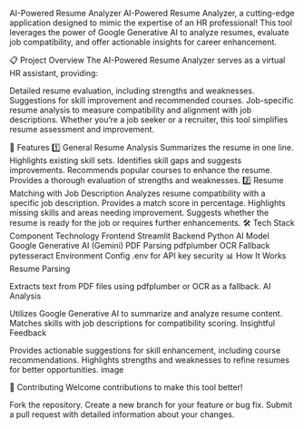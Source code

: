 AI-Powered Resume Analyzer
AI-Powered Resume Analyzer, a cutting-edge application designed to mimic the expertise of an HR professional! This tool leverages the power of Google Generative AI to analyze resumes, evaluate job compatibility, and offer actionable insights for career enhancement.

📋 Project Overview
The AI-Powered Resume Analyzer serves as a virtual HR assistant, providing:

Detailed resume evaluation, including strengths and weaknesses.
Suggestions for skill improvement and recommended courses.
Job-specific resume analysis to measure compatibility and alignment with job descriptions.
Whether you’re a job seeker or a recruiter, this tool simplifies resume assessment and improvement.

🔑 Features
1️⃣ General Resume Analysis
Summarizes the resume in one line.
Highlights existing skill sets.
Identifies skill gaps and suggests improvements.
Recommends popular courses to enhance the resume.
Provides a thorough evaluation of strengths and weaknesses.
2️⃣ Resume Matching with Job Description
Analyzes resume compatibility with a specific job description.
Provides a match score in percentage.
Highlights missing skills and areas needing improvement.
Suggests whether the resume is ready for the job or requires further enhancements.
🛠️ Tech Stack
Component	Technology
Frontend	Streamlit
Backend	Python
AI Model	Google Generative AI (Gemini)
PDF Parsing	pdfplumber
OCR Fallback	pytesseract
Environment Config	.env for API key security
📊 How It Works
Resume Parsing

Extracts text from PDF files using pdfplumber or OCR as a fallback.
AI Analysis

Utilizes Google Generative AI to summarize and analyze resume content.
Matches skills with job descriptions for compatibility scoring.
Insightful Feedback

Provides actionable suggestions for skill enhancement, including course recommendations.
Highlights strengths and weaknesses to refine resumes for better opportunities.
image

🙌 Contributing
Welcome contributions to make this tool better!

Fork the repository.
Create a new branch for your feature or bug fix.
Submit a pull request with detailed information about your changes.
